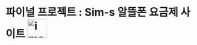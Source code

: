 # 파이널 프로젝트 : Sim-s 알뜰폰 요금제 사이트 <img width="50" alt="image" src="https://noticon-static.tammolo.com/dgggcrkxq/image/upload/v1660020225/noticon/hzshsydhgjwuw3j1ryzi.png">
